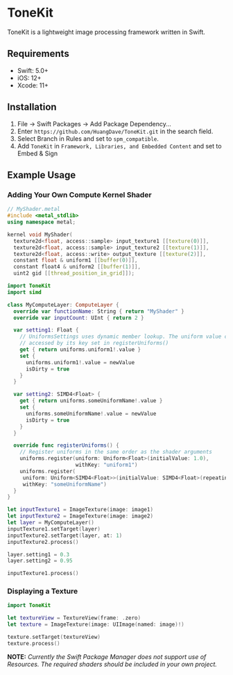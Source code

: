 # ToneKit
ToneKit is a lightweight image processing framework written in Swift.

## Requirements
- Swift: 5.0+
- iOS: 12+
- Xcode: 11+

## Installation
1. File -> Swift Packages -> Add Package Dependency...
2. Enter `https://github.com/HuangDave/ToneKit.git` in the search field.
3. Select Branch in Rules and set to `spm_compatible`.
4. Add `ToneKit` in `Framework, Libraries, and Embedded Content` and set to
   Embed & Sign

## Example Usage
### Adding Your Own Compute Kernel Shader
```c++
// MyShader.metal
#include <metal_stdlib>
using namespace metal;

kernel void MyShader(
  texture2d<float, access::sample> input_texture1 [[texture(0)]],
  texture2d<float, access::sample> input_texture2 [[texture(1)]],
  texture2d<float, access::write> output_texture [[texture(2)]],
  constant float & uniform1 [[buffer(0)]],
  constant float4 & uniform2 [[buffer(1)]],
  uint2 gid [[thread_position_in_grid]]);
```

```swift
import ToneKit
import simd

class MyComputeLayer: ComputeLayer {
  override var functionName: String { return "MyShader" }
  override var inputCount: UInt { return 2 }

  var setting1: Float {
    // UniformsSettings uses dynamic member lookup. The uniform value can be
    // accessed by its key set in registerUniforms()
    get { return uniforms.uniform1!.value }
    set {
      uniforms.uniform1!.value = newValue
      isDirty = true
    }
  }

  var setting2: SIMD4<Float> {
    get { return uniforms.someUniformName!.value }
    set {
      uniforms.someUniformName!.value = newValue
      isDirty = true
    }
  }

  override func registerUniforms() {
    // Register uniforms in the same order as the shader arguments
    uniforms.register(uniform: Uniform<Float>(initialValue: 1.0),
                      withKey: "uniform1")
    uniforms.register(
     uniform: Uniform<SIMD4<Float>>(initialValue: SIMD4<Float>(repeating: 0.0)),
     withKey: "someUniformName")
  }
}

let inputTexture1 = ImageTexture(image: image1)
let inputTexture2 = ImageTexture(image: image2)
let layer = MyComputeLayer()
inputTexture1.setTarget(layer)
inputTexture2.setTarget(layer, at: 1)
inputTexture2.process()

layer.setting1 = 0.3
layer.setting2 = 0.95

inputTexture1.process()
```

### Displaying a Texture
```swift
import ToneKit

let textureView = TextureView(frame: .zero)
let texture = ImageTexture(image: UIImage(named: image)!)

texture.setTarget(textureView)
texture.process()
```

**NOTE:** *Currently the Swift Package Manager does not support use of
Resources. The required shaders should be included in your own project.*
